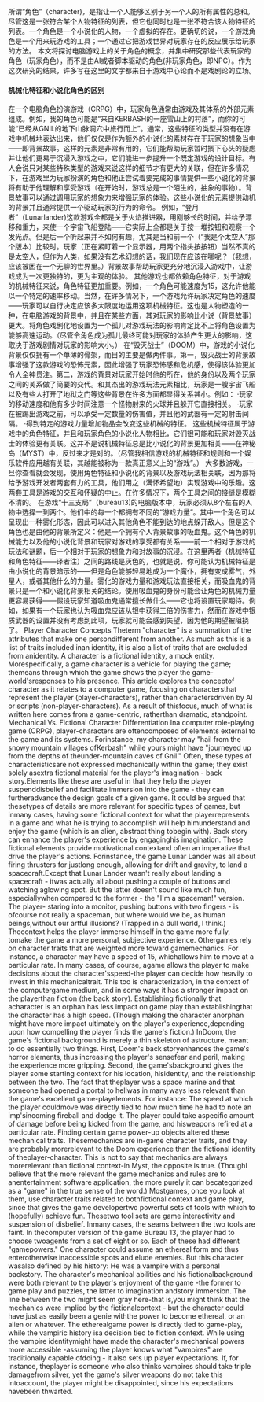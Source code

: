 所谓“角色”（character)，是指让一个人能够区别于另一个人的所有属性的总和。尽管这是一张符合某个人物特征的列表，但它也同时也是一张不符合该人物特征的列表。一个角色是一个小说化的人物，一个虚拟的存在。更确切的说，一个游戏角色是一个用来玩游戏的工具；一个通过它把游戏世界对玩家存在的反应展示给玩家的方法。
本文将探讨电脑游戏上的关于角色的概念，并集中研究那些代表玩家的角色（玩家角色），而不是由AI或者脚本驱动的角色(非玩家角色，即NPC）。作为这次研究的结果，许多写在这里的文字都来自于游戏中心论而不是戏剧论的立场。
#### 机械化特征和小说化角色的区别
在一个电脑角色扮演游戏（CRPG）中，玩家角色通常由游戏及其体系的外部元素组成。例如，我的角色可能是“来自KERBASH的一座雪山上的村落”，而你的可能“已经从GNIL的地下山脉洞穴中旅行而上”。通常，这些特征的类型并没有在游戏中机械地表达出来，他们仅仅是作为额外的小说化的素材存在于玩家的想象当中——即背景故事。这样的元素是非常有用的，它们能帮助玩家暂时搁下心头的疑虑并让他们更易于沉浸入游戏之中，它们能进一步提升一个既定游戏的设计目标。有人会说只对某些特殊类型的游戏来说这样的细节才有更大的关联，但在许多情况下，在游戏里为玩家扮演的角色和他正尝试着要完成的事情提供一些小说化的背景将有助于他理解和享受游戏（在开始时，游戏总是一个陌生的，抽象的事物）。背景故事可以通过调用玩家的想象力来增强玩家的体验。这些小说化的元素提供动机的背景并且通常提供一个驱动玩家的行为的命令。
例如，“登月者”（Lunarlander)这款游戏全都是关于火焰推进器，用刚够长的时间，并给予漂移和重力，来使一个宇宙飞船登陆——它实际上全都是关于按一堆按钮和观察一个发光点。但是后一个听起来并不如何有趣，尤其是当和前一个（“我是个太空人”那个版本）比较时。玩家（正在紧盯着一个显示器，用两个指头按按钮）当然不真的是太空人，但作为人类，如果没有艺术幻想的话，我们现在应该在哪呢？（我想，应该被困在一个无聊的世界里。）背景故事帮助玩家更充分地沉浸入游戏中，让游戏成为一次更独特的，更为主观的体验。
其他游戏也都依赖角色特征，对于游戏的机械特征来说，角色特征更加重要。例如，一个角色可能速度为15，这允许他能以一个特定的速率移动。当然，在许多情况下，一个游戏允许玩家决定角色的速度——玩家可以自行决定应该多大限度地运用这项机械特征。这也是人物塑造的一种，在电脑游戏的背景中，并且在某些方面，其对玩家的影响比小说（背景故事）更大。将角色戏剧化地设置为一个孤儿对游戏玩法的影响肯定比不上将角色设置为能够高速运动。（尽管令角色成为孤儿最终可能对玩家的体验产生更大的影响，这取决于游戏剧情对玩家的影响大小。）
在“毁灭战士”（DOOM）中，游戏的小说化背景仅仅拥有一个单薄的骨架，而目的主要是做两件事。第一，毁灭战士的背景故事增强了这款游戏的恐怖元素，因此增强了玩家恐怖感和危机感，使得该体验更加令人全神贯注。第二，游戏的背景对玩家开始时他的所在，他的身份以及两个玩家之间的关系做了简要的交代。和其杰出的游戏玩法元素相比，玩家是一艘宇宙飞船以及有些人打开了地狱之门等这些背景在许多方面都显得关系甚小。例如：
·玩家的移动速度和他有多少时间注意一个怪物射来的火球并且躲开它直接相关。
·玩家在被踢出游戏之前，可以承受一定数量的伤害值，并且他的武器有一定的射击间隔。
·得到特定的游戏力量增加物品会改变这些机械的特征。
这些机械特征属于游戏中的角色特征，并且和玩家角色的小说化人物相比，它们很可能和玩家对毁灭战士的体验更有关联。这并不是说机械特征总是比小说化的背景更加相关——在神秘岛（MYST）中，反过来才是对的。（尽管我相信游戏的机械特征和规则和一个娱乐软件应用越有关联，其越能被称为一款真正意义上的“游戏”。）
大多数游戏，一旦你查看就会发现，使用角色特征和小说化的背景以及游戏玩法相关联，因为那将给予游戏开发者两套有力的工具，他们用之（满怀希望地）实现游戏中的乐趣。这两套工具是游戏的交互和怀疑的中止。在许多情况下，两个工具之间的接缝是模糊不清的。
在游戏“十三支局”（bureau13)的电脑版本中，玩家必须从8个左右的人物中选择一到两个。他们中的每一个都拥有不同的“游戏力量”。其中一个角色可以呈现出一种雾化形态，因此可以进入其他角色不能到达的地点躲开敌人。但是这个角色也是由他的背景所定义：他是一个拥有个人背景故事的吸血鬼。这个角色的机械能力以及他的小说化背景和玩家对游戏的享受都有关系——前一个相对于游戏的玩法和谜题，后一个相对于玩家的想象力和对故事的沉浸。在这里两者（机械特征和角色特征——译者注）之间的路线是灰色的，也就是说，你可能认为机械特征是由小说化的背景暗示的——但是角色能够轻易地成为一个魔仆，拥有变成雾气，外星人，或者其他什么的力量。雾化的游戏力量和游戏玩法直接相关，而吸血鬼的背景只是一个和小说化背景相关的结论。使用吸血鬼的身份可能会让角色的机械力量更容易获得——假设玩家知道吸血鬼通常擅长做什么——它也将设置玩家期待。例如，如果有一个玩家也认为吸血鬼应该从银中获得三倍的伤害力，然而在游戏中银质武器的设置并没有考虑到此项，玩家就可能会感到失望，因为他的期望被阻挠了。
Player Character Concepts
Theterm "character" is a summation of the attributes that make one persondifferent from another. As much as this is a list of traits included inan identity, it is also a list of traits that are excluded from anidentity. A character is a fictional identity, a mock entity. Morespecifically, a game character is a vehicle for playing the game; themeans through which the game shows the player the game-world'sresponses to his presence.
This article explores the conceptof character as it relates to a computer game, focusing on charactersthat represent the player (player-characters), rather than charactersdriven by AI or scripts (non-player-characters). As a result of thisfocus, much of what is written here comes from a game-centric, ratherthan dramatic, standpoint. 
Mechanical Vs. Fictional Character Differentiation
Ina computer role-playing game (CRPG), player-characters are oftencomposed of elements external to the game and its systems. Forinstance, my character may "hail from the snowy mountain villages ofKerbash" while yours might have "journeyed up from the depths of theunder-mountain caves of Gnil." Often, these types of characteristicsare not expressed mechanically within the game; they exist solely asextra fictional material for the player's imagination - back story.Elements like these are useful in that they help the player suspenddisbelief and facilitate immersion into the game - they can furtheradvance the design goals of a given game. It could be argued that thesetypes of details are more relevant for specific types of games, but inmany cases, having some fictional context for what the playerrepresents in a game and what he is trying to accomplish will help himunderstand and enjoy the game (which is an alien, abstract thing tobegin with). Back story can enhance the player's experience by engaginghis imagination. These fictional elements provide motivational contextand often an imperative that drive the player's actions. 
Forinstance, the game Lunar Lander was all about firing thrusters for justlong enough, allowing for drift and gravity, to land a spacecraft.Except that Lunar Lander wasn't really about landing a spacecraft - itwas actually all about pushing a couple of buttons and watching aglowing spot. But the latter doesn't sound like much fun, especiallywhen compared to the former - the "I'm a spaceman!" version. The player- staring into a monitor, pushing buttons with two fingers - is ofcourse not really a spaceman, but where would we be, as human beings,without our artful illusions? (Trapped in a dull world, I think.) Thecontext helps the player immerse himself in the game more fully, tomake the game a more personal, subjective experience.
Othergames rely on character traits that are weighted more toward gamemechanics. For instance, a character may have a speed of 15, whichallows him to move at a particular rate. In many cases, of course, agame allows the player to make decisions about the character'sspeed-the player can decide how heavily to invest in this mechanicaltrait. This too is characterization, in the context of the computergame medium, and in some ways it has a stronger impact on the playerthan fiction (the back story). Establishing fictionally that acharacter is an orphan has less impact on game play than establishingthat the character has a high speed. (Though making the character anorphan might have more impact ultimately on the player's experience,depending upon how compelling the player finds the game's fiction.)
InDoom, the game's fictional background is merely a thin skeleton of astructure, meant to do essentially two things. First, Doom's back storyenhances the game's horror elements, thus increasing the player's sensefear and peril, making the experience more gripping. Second, the game'sbackground gives the player some starting context for his location, hisidentity, and the relationship between the two. The fact that theplayer was a space marine and that someone had opened a portal to hellwas in many ways less relevant than the game's excellent game-playelements. For instance:
The speed at which the player couldmove was directly tied to how much time he had to note an imp'sincoming fireball and dodge it. 
The player could take aspecific amount of damage before being kicked from the game, and hisweapons refired at a particular rate. 
Finding certain game power-up objects altered these mechanical traits. 
Thesemechanics are in-game character traits, and they are probably morerelevant to the Doom experience than the fictional identity of theplayer-character. This is not to say that mechanics are always morerelevant than fictional context-in Myst, the opposite is true. (ThoughI believe that the more relevant the game mechanics and rules are to anentertainment software application, the more purely it can becategorized as a "game" in the true sense of the word.)
Mostgames, once you look at them, use character traits related to bothfictional context and game play, since that gives the game developertwo powerful sets of tools with which to (hopefully) achieve fun. Thesetwo tool sets are game interactivity and suspension of disbelief. Inmany cases, the seams between the two tools are faint.
In thecomputer version of the game Bureau 13, the player had to choose twoagents from a set of eight or so. Each of these had different "gamepowers." One character could assume an ethereal form and thus enterotherwise inaccessible spots and elude enemies. But this character wasalso defined by his history: He was a vampire with a personal backstory. The character's mechanical abilities and his fictionalbackground were both relevant to the player's enjoyment of the game -the former to game play and puzzles, the latter to imagination andstory immersion. The line between the two might seem gray here-that is,you might think that the mechanics were implied by the fictionalcontext - but the character could have just as easily been a genie withthe power to become ethereal, or an alien or whatever. The etherealgame power is directly tied to game-play, while the vampiric history isa decision tied to fiction context. While using the vampire identitymight have made the character's mechanical powers more accessible -assuming the player knows what "vampires" are traditionally capable ofdoing - it also sets up player expectations. If, for instance, theplayer is someone who also thinks vampires should take triple damagefrom silver, yet the game's silver weapons do not take this intoaccount, the player might be disappointed, since his expectations havebeen thwarted.